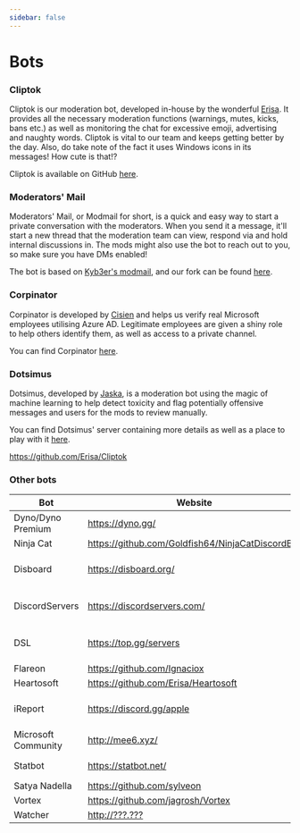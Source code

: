 ```yaml
---
sidebar: false
---
```


# Bots

### Cliptok
Cliptok is our moderation bot, developed in-house by the wonderful [Erisa](https://erisa.moe/). It provides all the necessary moderation functions (warnings, mutes, kicks, bans etc.) as well as monitoring the chat for excessive emoji, advertising and naughty words. Cliptok is vital to our team and keeps getting better by the day. Also, do take note of the fact it uses Windows icons in its messages! How cute is that!?

Cliptok is available on GitHub [here](https://github.com/Erisa/cliptok). 

### Moderators' Mail

Moderators' Mail, or Modmail for short, is a quick and easy way to start a private conversation with the moderators. When you send it a message, it'll start a new thread that the moderation team can view, respond via and hold internal discussions in. The mods might also use the bot to reach out to you, so make sure you have DMs enabled!

The bot is based on [Kyb3er's modmail](https://github.com/kyb3r/modmail), and our fork can be found [here](https://github.com/Microsoft-community/modmail).

### Corpinator

Corpinator is developed by [Cisien](https://github.com/cisien) and helps us verify real Microsoft employees utilising Azure AD. Legitimate employees are given a shiny role to help others identify them, as well as access to a private channel.

You can find Corpinator [here](https://github.com/Cisien/corpinator).

### Dotsimus

Dotsimus, developed by [Jaska](https://discordhub.com/profile/71270107371802624), is a moderation bot using the magic of machine learning to help detect toxicity and flag potentially offensive messages and users for the mods to review manually.

You can find Dotsimus' server containing more details as well as a place to play with it [here](https://discord.gg/VqKQf4M).

https://github.com/Erisa/Cliptok

### Other bots
| Bot                  | Website                                          | Function                |
|----------------------|--------------------------------------------------|-------------------------|
| Dyno/Dyno Premium    | https://dyno.gg/                                 | Logging                 |
| Ninja Cat            | https://github.com/Goldfish64/NinjaCatDiscordBot | Insider info            |
| Disboard             | https://disboard.org/                            | Public server listing   |
| DiscordServers       | https://discordservers.com/                      | Public server listing   |
| DSL                  | https://top.gg/servers                           | Public server listing   |
| Flareon              | https://github.com/Ignaciox                      | Music                   |
| Heartosoft           | https://github.com/Erisa/Heartosoft              | Starboard               |
| iReport              | https://discord.gg/apple                         | Inter-server reporting  |
| Microsoft Community  | http://mee6.xyz/                                 | Levelling and utilities |
| Statbot              | https://statbot.net/                             | Server statistics       |
| Satya Nadella        | https://github.com/sylveon                       | Giveaways               |
| Vortex               | https://github.com/jagrosh/Vortex                | Moderation              |
| Watcher              | [http://???.???](http://hmpg.net/)               | Watching                |
